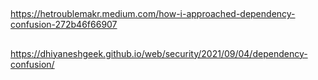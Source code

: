 ##
https://hetroublemakr.medium.com/how-i-approached-dependency-confusion-272b46f66907

## 
https://dhiyaneshgeek.github.io/web/security/2021/09/04/dependency-confusion/
